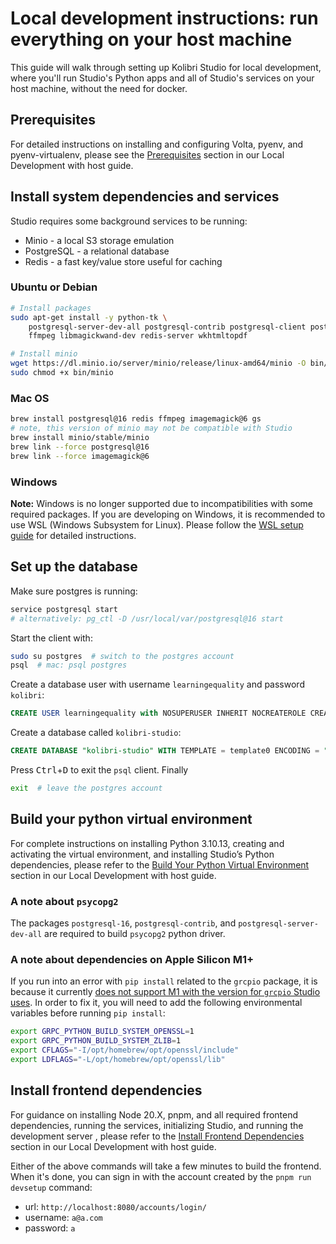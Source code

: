 # Local development instructions: run everything on your host machine

This guide will walk through setting up Kolibri Studio for local development, where you'll run Studio's Python apps and all of Studio's services on your host machine, without the need for docker.

## Prerequisites
For detailed instructions on installing and configuring Volta, pyenv, and pyenv-virtualenv, please see the [Prerequisites](./local_dev_host.md#prerequisites) section in our Local Development with host guide.

## Install system dependencies and services
Studio requires some background services to be running:

* Minio - a local S3 storage emulation
* PostgreSQL - a relational database
* Redis - a fast key/value store useful for caching

### Ubuntu or Debian
```bash
# Install packages
sudo apt-get install -y python-tk \
    postgresql-server-dev-all postgresql-contrib postgresql-client postgresql-16 \
    ffmpeg libmagickwand-dev redis-server wkhtmltopdf

# Install minio
wget https://dl.minio.io/server/minio/release/linux-amd64/minio -O bin/minio
sudo chmod +x bin/minio
```

### Mac OS
```bash
brew install postgresql@16 redis ffmpeg imagemagick@6 gs
# note, this version of minio may not be compatible with Studio
brew install minio/stable/minio
brew link --force postgresql@16
brew link --force imagemagick@6
```

### Windows

**Note:** Windows is no longer supported due to incompatibilities with some required packages. If you are developing on Windows, it is recommended to use WSL (Windows Subsystem for Linux). Please follow the [WSL setup guide](./local_dev_wsl.md) for detailed instructions.

## Set up the database

Make sure postgres is running:

```bash
service postgresql start
# alternatively: pg_ctl -D /usr/local/var/postgresql@16 start
```

Start the client with:

```bash
sudo su postgres  # switch to the postgres account
psql  # mac: psql postgres
```

Create a database user with username `learningequality` and password `kolibri`:

```sql
CREATE USER learningequality with NOSUPERUSER INHERIT NOCREATEROLE CREATEDB LOGIN NOREPLICATION NOBYPASSRLS PASSWORD 'kolibri';
  ```

Create a database called `kolibri-studio`:

```sql
CREATE DATABASE "kolibri-studio" WITH TEMPLATE = template0 ENCODING = "UTF8" OWNER = "learningequality";
```

Press <kbd>Ctrl</kbd>+<kbd>D</kbd> to exit the `psql` client. Finally

```bash
exit  # leave the postgres account
```

## Build your python virtual environment
For complete instructions on installing Python 3.10.13, creating and activating the virtual environment, and installing Studio’s Python dependencies, please refer to the [Build Your Python Virtual Environment](./local_dev_host.md#build-your-python-virtual-environment) section in our Local Development with host guide.

### A note about `psycopg2`
The packages `postgresql-16`, `postgresql-contrib`, and `postgresql-server-dev-all` are required to build `psycopg2` python driver.

### A note about dependencies on Apple Silicon M1+
If you run into an error with `pip install` related to the `grcpio` package, it is because it currently [does not support M1 with the version for `grcpio` Studio uses](https://github.com/grpc/grpc/issues/25082). In order to fix it, you will need to add the following environmental variables before running `pip install`:
```bash
export GRPC_PYTHON_BUILD_SYSTEM_OPENSSL=1
export GRPC_PYTHON_BUILD_SYSTEM_ZLIB=1
export CFLAGS="-I/opt/homebrew/opt/openssl/include"
export LDFLAGS="-L/opt/homebrew/opt/openssl/lib"
```

## Install frontend dependencies
For guidance on installing Node 20.X, pnpm, and all required frontend dependencies, running the services, initializing Studio, and running the development server , please refer to the [Install Frontend Dependencies](./local_dev_host.md#install-frontend-dependencies) section in our Local Development with host guide.

Either of the above commands will take a few minutes to build the frontend. When it's done, you can sign in with the account created by the `pnpm run devsetup` command:
- url: `http://localhost:8080/accounts/login/`
- username: `a@a.com`
- password: `a`
